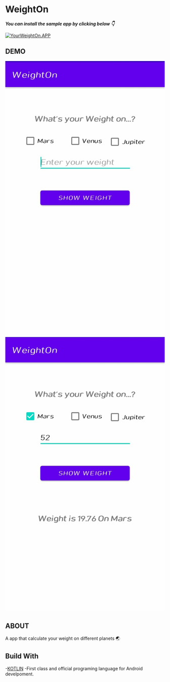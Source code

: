# WeightOn
***You can install the sample app by clicking below 👇***

[![YourWeightOn.APP](https://img.shields.io/badge/YourWeightOn-APP-green)](https://github.com/Ramya1010Miya/WeightOn/raw/af6acad592ed652a598538696b3ab4e0504df697/WeightOn.apk)
## DEMO

![Your-Weight-On DEMO](https://github.com/Ramya1010Miya/WeightOn/blob/dd67d2dac6043119f77f4bb4215f600f960a13d1/IMG-20200606-WA0017__01.jpg)
![Your-Weight-On DEMO](https://github.com/Ramya1010Miya/WeightOn/blob/dd67d2dac6043119f77f4bb4215f600f960a13d1/IMG-20200606-WA0018__01.jpg)

## ABOUT
A app that calculate your weight on different planets 🌏

## Build With
-[KOTLIN](https://kotlinlang.org/) -First class and official programing language for Android develpoment.
